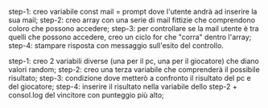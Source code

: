 <!-- Mail
Chiedi all’utente la sua email,
controlla che sia nella lista di chi può accedere,
stampa un messaggio appropriato sull’esito del controllo. -->

step-1: creo variabile const mail = prompt dove l'utente andrà ad inserire la sua mail;
step-2: creo array con una serie di mail fittizie che comprendono coloro che possono accedere;
step-3: per controllare se la mail utente è tra quelli che possono accedere, creo un ciclo for che "corra" dentro l'array;
step-4: stampare risposta con messaggio sull'esito del controllo.

<!-- 
Gioco dei dadi
Generare un numero random da 1 a 6, sia per il giocatore sia per il computer.
Stabilire il vincitore, in base a chi fa il punteggio più alto. -->

step-1: creo 2 variabili diverse (una per il pc, una per il giocatore) che diano valori random;
step-2: creo una terza variabile che comprenderà il possibile risultato;
step-3: condizione dove metterò a confronto il risultato del pc e del giocatore;
step-4: inserire il risultato nella variabile dello step-2 + consol.log del vincitore con punteggio più alto;